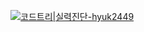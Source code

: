 [![코드트리|실력진단-hyuk2449](https://banner.codetree.ai/v1/banner/hyuk2449)](https://www.codetree.ai/profiles/hyuk2449)
